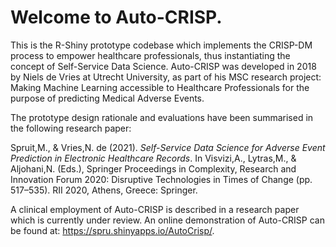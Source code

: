 # Welcome to Auto-CRISP.

This is the R-Shiny prototype codebase which implements the CRISP-DM process to empower healthcare professionals, thus instantiating the concept of Self-Service Data Science. Auto-CRISP was developed in 2018 by Niels de Vries at Utrecht University, as part of his MSC research project: Making Machine Learning accessible to Healthcare Professionals for the purpose of predicting Medical Adverse Events.

The prototype design rationale and evaluations have been summarised in the following research paper:

Spruit,M., & Vries,N. de (2021). <i>Self-Service Data Science for Adverse Event Prediction in Electronic Healthcare Records</i>. In Visvizi,A., Lytras,M., & Aljohani,N. (Eds.), Springer Proceedings in Complexity, Research and Innovation Forum 2020: Disruptive Technologies in Times of Change (pp. 517–535). RII 2020, Athens, Greece: Springer. 

A clinical employment of Auto-CRISP is described in a research paper which is currently under review.
An online demonstration of Auto-CRISP can be found at: <a href='https://spru.shinyapps.io/AutoCrisp/'>https://spru.shinyapps.io/AutoCrisp/</a>.